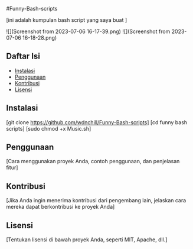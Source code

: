 #Funny-Bash-scripts

[ini adalah kumpulan bash script yang saya buat ]

![](Screenshot from 2023-07-06 16-17-39.png)
![](Screenshot from 2023-07-06 16-18-28.png)
## Daftar Isi

- [Instalasi](#instalasi)
- [Penggunaan](#penggunaan)
- [Kontribusi](#kontribusi)
- [Lisensi](#lisensi)

## Instalasi

[git clone https://github.com/wdnchill/Funny-Bash-scripts]
[cd funny bash scripts]
[sudo chmod +x Music.sh]



## Penggunaan

[Cara menggunakan proyek Anda, contoh penggunaan, dan penjelasan fitur]

## Kontribusi

[Jika Anda ingin menerima kontribusi dari pengembang lain, jelaskan cara mereka dapat berkontribusi ke proyek Anda]

## Lisensi

[Tentukan lisensi di bawah proyek Anda, seperti MIT, Apache, dll.]

